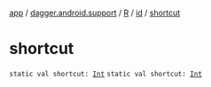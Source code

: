 [app](../../../index.md) / [dagger.android.support](../../index.md) / [R](../index.md) / [id](index.md) / [shortcut](./shortcut.md)

# shortcut

`static val shortcut: `[`Int`](https://kotlinlang.org/api/latest/jvm/stdlib/kotlin/-int/index.html)
`static val shortcut: `[`Int`](https://kotlinlang.org/api/latest/jvm/stdlib/kotlin/-int/index.html)